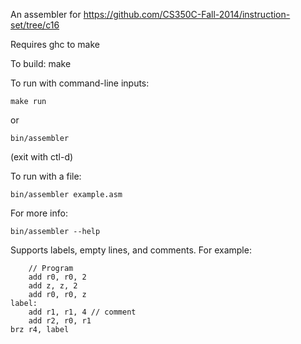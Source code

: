 An assembler for https://github.com/CS350C-Fall-2014/instruction-set/tree/c16

Requires ghc to make

To build:
make

To run with command-line inputs:
```
make run
```
or
```
bin/assembler
```
(exit with ctl-d)

To run with a file:
```
bin/assembler example.asm
```

For more info:
```
bin/assembler --help
```

Supports labels, empty lines, and comments.
For example:
```
    // Program
    add r0, r0, 2
    add z, z, 2
    add r0, r0, z
label:
    add r1, r1, 4 // comment
    add r2, r0, r1   
brz r4, label
```
